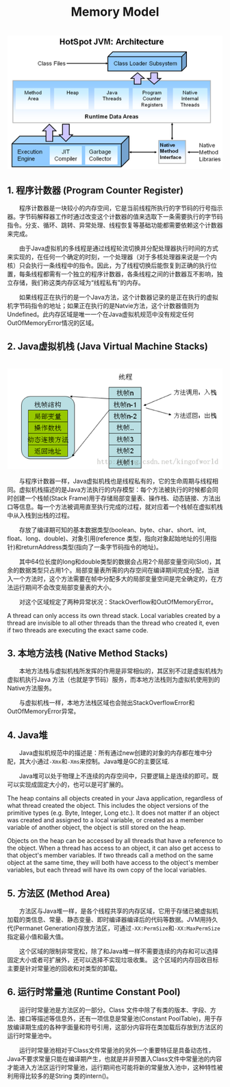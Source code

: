 # <center>Memory Model</center>

&#12288;&#12288;&#12288;&#12288;&#12288;&#12288;  ![JVM Architecture](./Images/JVM_arch.png)



## 1. 程序计数器 (Program Counter Register)
&#12288;&#12288;程序计数器是一块较小的内存空间，它是当前线程所执行的字节码的行号指示器。字节码解释器工作时通过改变这个计数器的值来选取下一条需要执行的字节码指令。分支、循环、跳转、异常处理、线程恢复等基础功能都需要依赖这个计数器来完成。

&#12288;&#12288;由于Java虚拟机的多线程是通过线程轮流切换并分配处理器执行时间的方式来实现的，在任何一个确定的时刻，一个处理器（对于多核处理器来说是一个内核）只会执行一条线程中的指令。因此，为了线程切换后能恢复到正确的执行位置，每条线程都需有一个独立的程序计数器，各条线程之间的计数器互不影响，独立存储，我们称这类内存区域为“线程私有”的内存。

&#12288;&#12288;如果线程正在执行的是一个Java方法，这个计数器记录的是正在执行的虚拟机字节码指令的地址；如果正在执行的是Natvie方法，这个计数器值则为Undefined。此内存区域是唯一一个在Java虚拟机规范中没有规定任何OutOfMemoryError情况的区域。



## 2. Java虚拟机栈 (Java Virtual Machine Stacks)

&#12288;&#12288; ![Stack](./Images/stack.png)

&#12288;&#12288;与程序计数器一样，Java虚拟机栈也是线程私有的，它的生命周期与线程相同。虚拟机栈描述的是Java方法执行的内存模型：每个方法被执行的时候都会同时创建一个栈帧(Stack Frame)用于存储局部变量表、操作栈、动态链接、方法出口等信息。每一个方法被调用直至执行完成的过程，就对应着一个栈帧在虚拟机栈中从入栈到出栈的过程。

&#12288;&#12288;存放了编译期可知的基本数据类型(boolean、byte、char、short、int, float、long、double)、对象引用(reference 类型，指向对象起始地址的引用指针)和returnAddress类型(指向了一条字节码指令的地址)。

&#12288;&#12288;其中64位长度的long和double类型的数据会占用2个局部变量空间(Slot)，其余的数据类型只占用1个。局部变量表所需的内存空间在编译期间完成分配，当进入一个方法时，这个方法需要在帧中分配多大的局部变量空间是完全确定的，在方法运行期间不会改变局部变量表的大小。

&#12288;&#12288;对这个区域规定了两种异常状况：StackOverflow和OutOfMemoryError。

A thread can only access its own thread stack. Local variables created by a thread are invisible to all other threads than the thread who created it, even if two threads are executing the exact same code.



## 3. 本地方法栈 (Native Method Stacks)

&#12288;&#12288;本地方法栈与虚拟机栈所发挥的作用是非常相似的，其区别不过是虚拟机栈为虚拟机执行Java 方法（也就是字节码）服务，而本地方法栈则为虚拟机使用到的Native方法服务。

&#12288;&#12288;与虚拟机栈一样，本地方法栈区域也会抛出StackOverflowError和OutOfMemoryError异常。



## 4. Java堆

&#12288;&#12288;Java虚拟机规范中的描述是：所有通过new创建的对象的内存都在堆中分配，其大小通过`-Xmx`和`-Xms`来控制。Java堆是GC的主要区域. 

&#12288;&#12288;Java堆可以处于物理上不连续的内存空间中，只要逻辑上是连续的即可。既可以实现成固定大小的，也可以是可扩展的。

The heap contains all objects created in your Java application, regardless of what thread created the object. This includes the object versions of the primitive types (e.g. Byte, Integer, Long etc.). It does not matter if an object was created and assigned to a local variable, or created as a member variable of another object, the object is still stored on the heap. 

Objects on the heap can be accessed by all threads that have a reference to the object. When a thread has access to an object, it can also get access to that object's member variables. If two threads call a method on the same object at the same time, they will both have access to the object's member variables, but each thread will have its own copy of the local variables. 



## 5. 方法区 (Method Area)

&#12288;&#12288;方法区与Java堆一样，是各个线程共享的内存区域，它用于存储已被虚拟机加载的类信息、常量、静态变量、即时编译器编译后的代码等数据。JVM用持久代(Permanet Generation)存放方法区，可通过`-XX:PermSize`和`-XX:MaxPermSize`指定最小值和最大值。
         
&#12288;&#12288;这个区域的限制非常宽松，除了和Java堆一样不需要连续的内存和可以选择固定大小或者可扩展外，还可以选择不实现垃圾收集。 这个区域的内存回收目标主要是针对常量池的回收和对类型的卸载。



## 6. 运行时常量池 (Runtime Constant Pool)

&#12288;&#12288;运行时常量池是方法区的一部分。Class 文件中除了有类的版本、字段、方法、接口等描述等信息外，还有一项信息是常量池(Constant PoolTable)，用于存放编译期生成的各种字面量和符号引用，这部分内容将在类加载后存放到方法区的运行时常量池中。

&#12288;&#12288;运行时常量池相对于Class文件常量池的另外一个重要特征是具备动态性，Java不要求常量只能在编译期产生，也就是并非预置入Class文件中常量池的内容才能进入方法区运行时常量池，运行期间也可能将新的常量放入池中，这种特性被利用得比较多的是String 类的intern()。



